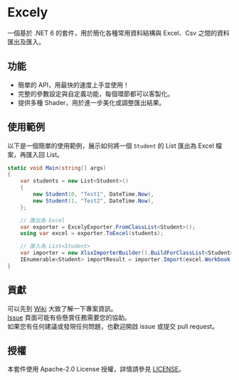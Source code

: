 # Excely
一個基於 .NET 6 的套件，用於簡化各種常用資料結構與 Excel、Csv 之間的資料匯出及匯入。

## 功能
- 簡單的 API，用最快的速度上手並使用！
- 完整的參數設定與自定義功能，每個環節都可以客製化。
- 提供多種 Shader，用於進一步美化或調整匯出結果。

## 使用範例

以下是一個簡單的使用範例，展示如何將一個 `Student` 的 List 匯出為 Excel 檔案，再匯入回 List。

```csharp
static void Main(string[] args)
{
    var students = new List<Student>()
    {
        new Student(0, "Test1", DateTime.Now),
        new Student(1, "Test2", DateTime.Now),
    };

    // 匯出為 Excel
    var exporter = ExcelyExporter.FromClassList<Student>();
    using var excel = exporter.ToExcel(students);

    // 匯入為 List<Student>
    var importer = new XlsxImporterBuilder().BuildForClassList<Student>();
    IEnumerable<Student> importResult = importer.Import(excel.Workbook.Worksheets.First());
}
```

## 貢獻
可以先到 [Wiki](https://github.com/maxzh1999tw/Excely/wiki) 大致了解一下專案資訊。  
[Issue](https://github.com/maxzh1999tw/Excely/issues) 頁面可能有些懸賞任務需要您的協助。  
如果您有任何建議或發現任何問題，也歡迎開啟 issue 或提交 pull request。

## 授權

本套件使用 Apache-2.0 License 授權，詳情請參見 [LICENSE](LICENSE)。
